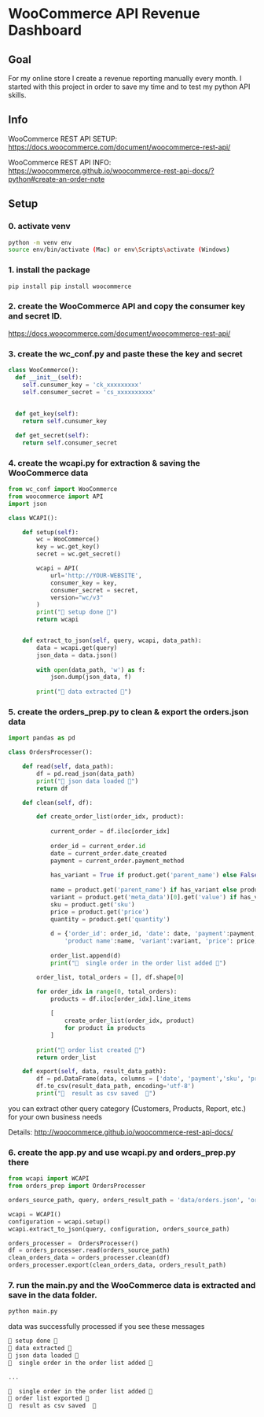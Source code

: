 # WooCommerce API Revenue Dashboard

## Goal
For my online store I create a revenue reporting manually every month. I started with this project in order to save my time and to test my python API skills.

## Info
WooCommerce REST API SETUP:
https://docs.woocommerce.com/document/woocommerce-rest-api/

WooCommerce REST API INFO:
https://woocommerce.github.io/woocommerce-rest-api-docs/?python#create-an-order-note

## Setup

### 0. activate venv
```bash
python -m venv env
source env/bin/activate (Mac) or env\Scripts\activate (Windows)
```

### 1. install the package
```bash
pip install pip install woocommerce
```

### 2. create the WooCommerce API and copy the consumer key and secret ID.

https://docs.woocommerce.com/document/woocommerce-rest-api/


### 3. create the wc_conf.py and paste these the key and secret

```python
class WooCommerce():
  def __init__(self):
    self.cunsumer_key = 'ck_xxxxxxxxx'
    self.consumer_secret = 'cs_xxxxxxxxxx'
    
 
  def get_key(self):
    return self.cunsumer_key

  def get_secret(self):
    return self.consumer_secret


```

### 4. create the wcapi.py for extraction & saving the WooCommerce data

```python
from wc_conf import WooCommerce
from woocommerce import API
import json

class WCAPI():

    def setup(self):
        wc = WooCommerce()
        key = wc.get_key()
        secret = wc.get_secret()

        wcapi = API(
            url='http://YOUR-WEBSITE',
            consumer_key = key,
            consumer_secret = secret,
            version="wc/v3"
        )
        print("🐍 setup done 🐍")
        return wcapi


    def extract_to_json(self, query, wcapi, data_path):
        data = wcapi.get(query)
        json_data = data.json()
    
        with open(data_path, 'w') as f:
            json.dump(json_data, f)
        
        print("🐍 data extracted 🐍")

```


### 5. create the orders_prep.py to clean & export the orders.json data 

```python
import pandas as pd 

class OrdersProcesser():

    def read(self, data_path):
        df = pd.read_json(data_path)
        print("🐍 json data loaded 🐍")
        return df

    def clean(self, df):

        def create_order_list(order_idx, product):
            
            current_order = df.iloc[order_idx]
            
            order_id = current_order.id
            date = current_order.date_created
            payment = current_order.payment_method
            
            has_variant = True if product.get('parent_name') else False
                
            name = product.get('parent_name') if has_variant else product.get('name')
            variant = product.get('meta_data')[0].get('value') if has_variant else ""
            sku = product.get('sku')
            price = product.get('price')
            quantity = product.get('quantity')
                
            d = {'order_id': order_id, 'date': date, 'payment':payment, 'sku':sku, 
                'product name':name, 'variant':variant, 'price': price, 'quantity':quantity}
            
            order_list.append(d)
            print("🐍  single order in the order list added 🐍")

        order_list, total_orders = [], df.shape[0]

        for order_idx in range(0, total_orders):
            products = df.iloc[order_idx].line_items
            
            [
                create_order_list(order_idx, product) 
                for product in products
            ]
        
        print("🐍 order list created 🐍")
        return order_list

    def export(self, data, result_data_path):
        df = pd.DataFrame(data, columns = ['date', 'payment','sku', 'product name','variant','price', 'quantity'])
        df.to_csv(result_data_path, encoding='utf-8')
        print("🐍  result as csv saved  🐍")
```

you can extract other query category (Customers, Products, Report, etc.) for your own business needs

Details: http://woocommerce.github.io/woocommerce-rest-api-docs/

### 6. create the app.py and use wcapi.py and orders_prep.py there

```python
from wcapi import WCAPI
from orders_prep import OrdersProcesser

orders_source_path, query, orders_result_path = 'data/orders.json', 'orders', 'data/orders.csv'

wcapi = WCAPI()
configuration = wcapi.setup()
wcapi.extract_to_json(query, configuration, orders_source_path)

orders_processer =  OrdersProcesser()
df = orders_processer.read(orders_source_path)
clean_orders_data = orders_processer.clean(df)
orders_processer.export(clean_orders_data, orders_result_path)
```

### 7. run the main.py and the WooCommerce data is extracted and save in the data folder.

```bash
python main.py
```

data was successfully processed if you see these messages

```bash
🐍 setup done 🐍
🐍 data extracted 🐍
🐍 json data loaded 🐍
🐍  single order in the order list added 🐍

...

🐍  single order in the order list added 🐍
🐍 order list exported 🐍
🐍  result as csv saved  🐍
```
